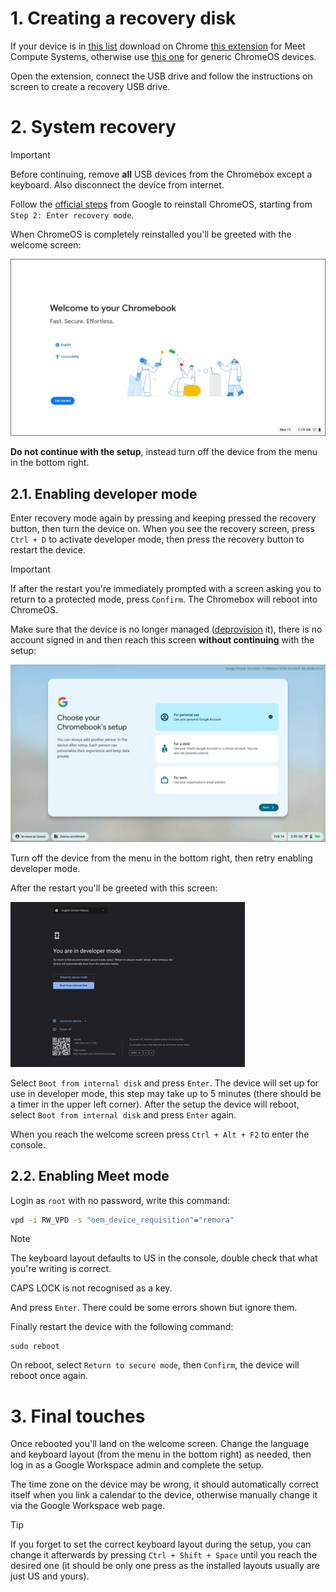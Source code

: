 # 1. Creating a recovery disk

If your device is in [this list](../meetHardwareDevices.md) download on Chrome [this extension](https://chrome.google.com/webstore/detail/meet-compute-system-recov/odkacekibiibhidpiopcmgbgebkeoced) for Meet Compute Systems, otherwise use [this one](https://chrome.google.com/webstore/detail/chromebook-recovery-utili/pocpnlppkickgojjlmhdmidojbmbodfm) for generic ChromeOS devices.

Open the extension, connect the USB drive and follow the instructions on screen to create a recovery USB drive.

# 2. System recovery

> [!IMPORTANT]
> Before continuing, remove **all** USB devices from the Chromebox except a keyboard. Also disconnect the device from internet.

Follow the [official steps](https://support.google.com/a/answer/10562922?hl=en#zippy=%2Cstep-enter-recovery-mode) from Google to reinstall ChromeOS, starting from `Step 2: Enter recovery mode`.

When ChromeOS is completely reinstalled you'll be greeted with the welcome screen:

![welcome screen](../images/welcome_new.png)

**Do not continue with the setup**, instead turn off the device from the menu in the bottom right.

## 2.1. Enabling developer mode

Enter recovery mode again by pressing and keeping pressed the recovery button, then turn the device on. When you see the recovery screen, press `Ctrl + D` to activate developer mode, then press the recovery button to restart the device.

> [!IMPORTANT]
> If after the restart you're immediately prompted with a screen asking you to return to a protected mode, press `Confirm`. The Chromebox will reboot into ChromeOS.
>
> Make sure that the device is no longer managed ([deprovision](./index.md#deprovisioning) it), there is no account signed in and then reach this screen **without continuing** with the setup:
> 
> ![sign in options](../images/sign_in_options.png)
> 
> Turn off the device from the menu in the bottom right, then retry enabling developer mode.

After the restart you'll be greeted with this screen:

![developer mode screen](../images/developer_mode.jpg)

Select `Boot from internal disk` and press `Enter`. The device will set up for use in developer mode, this step may take up to 5 minutes (there should be a timer in the upper left corner). After the setup the device will reboot, select `Boot from internal disk` and press `Enter` again.

When you reach the welcome screen press `Ctrl + Alt + F2` to enter the console.

## 2.2. Enabling Meet mode

Login as `root` with no password, write this command:

```sh
vpd -i RW_VPD -s "oem_device_requisition"="remora"
```

> [!NOTE]
> The keyboard layout defaults to US in the console, double check that what you're writing is correct.
> 
> CAPS LOCK is not recognised as a key.

And press `Enter`. There could be some errors shown but ignore them.

Finally restart the device with the following command:

```
sudo reboot
```

On reboot, select `Return to secure mode`, then `Confirm`, the device will reboot once again.

# 3. Final touches

Once rebooted you'll land on the welcome screen. Change the language and keyboard layout (from the menu in the bottom right) as needed, then log in as a Google Workspace admin and complete the setup.

The time zone on the device may be wrong, it should automatically correct itself when you link a calendar to the device, otherwise manually change it via the Google Workspace web page.

> [!TIP]
> If you forget to set the correct keyboard layout during the setup, you can change it afterwards by pressing `Ctrl + Shift + Space` until you reach the desired one (it should be only one press as the installed layouts usually are just US and yours).